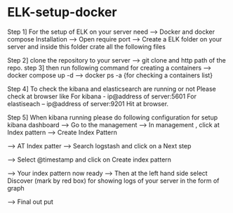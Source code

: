 # ELK-setup-docker

Step 1] For the setup of ELK  on your server need 
-->	Docker and docker compose  Installation
-->	Open require port 
-->	Create a ELK folder on your server and inside this folder crate all the following files 

Step 2] clone the repository to your server
--> git clone and http path of the repo.
step 3] then run following command for creating a containers 
--> docker compose up -d
--> docker ps -a  {for checking a containers list}

Step 4] To check the  kibana and elasticsearch are running or not 
     Please check at browser like
For kibana - ip@address of server:5601
For elastiseach – ip@address of server:9201
Hit at browser.

Step 5] When kibana running please do following configuration for setup kibana dashboard
-->	Go to the management 
--> In management , click at Index pattern 
--> Create Index Pattern


 








--> AT Index patter 
--> Search logstash and click on a Next step
 
--> Select @timestamp  and click on Create index pattern
 







--> Your index pattern now ready 
--> Then at the left hand side select Discover (mark by red box) for showing logs of your server in the form of graph 
 

--> Final out put
 


